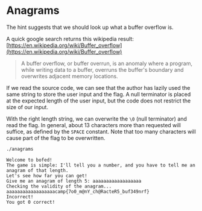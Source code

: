 # Anagrams

The hint suggests that we should look up what a buffer overflow is. 

A quick google search returns this wikipedia result: [https://en.wikipedia.org/wiki/Buffer_overflow](https://en.wikipedia.org/wiki/Buffer_overflow)

> A buffer overflow, or buffer overrun, is an anomaly where a program, while writing data to a buffer, overruns the buffer's boundary and overwrites adjacent memory locations.

If we read the source code, we can see that the author has lazily used the same string to store the user input and the flag. A null terminator is placed at the expected length of the user input, but the code does not restrict the size of our input. 

With the right length string, we can overwrite the `\0` (null terminator) and read the flag. In general, about 13 characters more than requested will suffice, as defined by the `SPACE` constant. Note that too many characters will cause part of the flag to be overwritten.

```bash
./anagrams
```

```text
Welcome to bofed!
The game is simple: I'll tell you a number, and you have to tell me an anagram of that length.
Let's see how far you can get!
Give me an anagram of length 5: aaaaaaaaaaaaaaaaaa
Checking the validity of the anagram... aaaaaaaaaaaaaaaaaacamp{7o0_m@nY_ch@RacteR5_buf349nrf}
Incorrect!
You got 0 correct!
```
